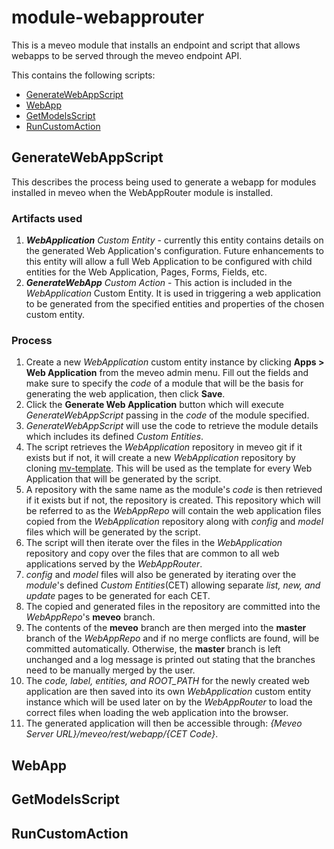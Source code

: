 # module-webapprouter

This is a meveo module that installs an endpoint and script that allows webapps to be served through the meveo endpoint API.

This contains the following scripts:
- [GenerateWebAppScript](##GenerateWebAppScript)
- [WebApp](##WebApp)
- [GetModelsScript](##GetModelsScript)
- [RunCustomAction](##RunCustomAction)


## GenerateWebAppScript
This describes the process being used to generate a webapp for modules installed in meveo when the WebAppRouter module is installed.

### Artifacts used
1. _**WebApplication** Custom Entity_  - currently this entity contains details on the generated Web Application's configuration.  Future enhancements to this entity will allow a full Web Application to be configured with child entities for the Web Application, Pages, Forms, Fields, etc.
2. _**GenerateWebApp** Custom Action_ - This action is included in the _WebApplication_ Custom Entity.  It is used in triggering a web application to be generated from the specified entities and properties of the chosen custom entity.

### Process
1. Create a new _WebApplication_ custom entity instance by clicking **Apps > Web Application** from the meveo admin menu.  Fill out the fields and make sure to specify the _code_ of a module that will be the basis for generating the web application, then click **Save**.
2. Click the **Generate Web Application** button which will execute _GenerateWebAppScript_ passing in the _code_ of the module specified.
3. _GenerateWebAppScript_ will use the code to retrieve the module details which includes its defined _Custom Entities_.
4. The script retrieves the _WebApplication_ repository in meveo git if it exists but if not, it will create a new _WebApplication_ repository by cloning [mv-template](https://github.com/meveo-org/mv-template).  This will be used as the template for every Web Application that will be generated by the script.
5. A repository with the same name as the module's _code_ is then retrieved if it exists but if not, the repository is created.  This repository which will be referred to as the _WebAppRepo_ will contain the web application files copied from the _WebApplication_ repository along with _config_ and _model_ files which will be generated by the script.
6. The script will then iterate over the files in the _WebApplication_ repository and copy over the files that are common to all web applications served by the _WebAppRouter_.
7. _config_ and _model_ files will also be generated by iterating over the _module_'s defined _Custom Entities_(CET) allowing separate _list, new, and update_ pages to be generated for each CET.
8. The copied and generated files in the repository are committed into the _WebAppRepo_'s **meveo** branch.
9. The contents of the **meveo** branch are then merged into the **master** branch of the _WebAppRepo_ and if no merge conflicts are found, will be committed automatically.  Otherwise, the **master** branch is left unchanged and a log message is printed out stating that the branches need to be manually merged by the user.
10. The *code, label, entities, and ROOT_PATH* for the newly created web application are then saved into its own _WebApplication_ custom entity instance which will be used later on by the _WebAppRouter_ to load the correct files when loading the web application into the browser.
11. The generated application will then be accessible through: _{Meveo Server URL}/meveo/rest/webapp/{CET Code}_.

## WebApp

## GetModelsScript


## RunCustomAction